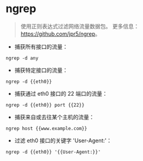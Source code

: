 # ngrep

> 使用正则表达式过滤网络流量数据包。
> 更多信息：<https://github.com/jpr5/ngrep>。

- 捕获所有接口的流量：

`ngrep -d any`

- 捕获特定接口的流量：

`ngrep -d {{eth0}}`

- 捕获通过 eth0 接口的 22 端口的流量：

`ngrep -d {{eth0}} port {{22}}`

- 捕获来自或去往某个主机的流量：

`ngrep host {{www.example.com}}`

- 过滤 eth0 接口的关键字 'User-Agent:'：

`ngrep -d {{eth0}} '{{User-Agent:}}'`